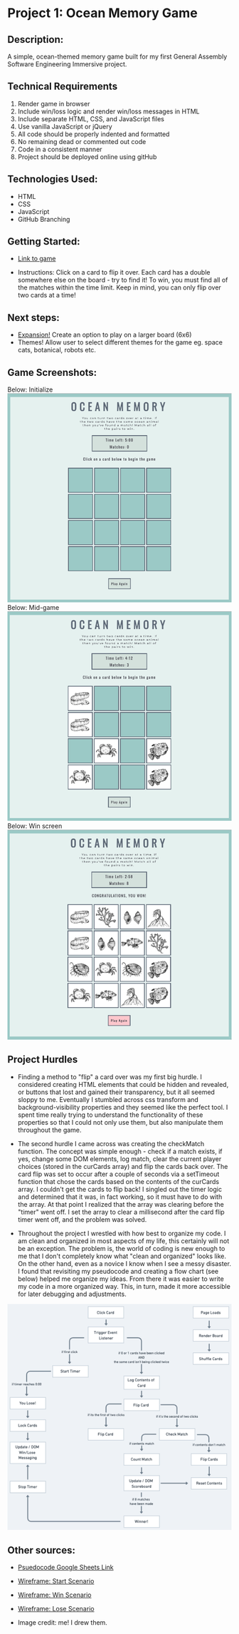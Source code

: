 # Project 1: Ocean Memory Game

## Description:
A simple, ocean-themed memory game built for my first General Assembly Software Engineering Immersive project.

## Technical Requirements
1. Render game in browser
2. Include win/loss logic and render win/loss messages in HTML
3. Include separate HTML, CSS, and JavaScript files
4. Use vanilla JavaScript or jQuery
5. All code should be properly indented and formatted
6. No remaining dead or commented out code
7. Code in a consistent manner
8. Project should be deployed online using gitHub

## Technologies Used: 
* HTML
* CSS
* JavaScript
* GitHub Branching

## Getting Started: 

* [Link to game](https://ocean-memory-game.netlify.app)

* Instructions: Click on a card to flip it over. Each card has a double somewhere else on the board - try to find it! To win, you must find all of the matches within the time limit. Keep in mind, you can only flip over two cards at a time!

## Next steps: 

* [Expansion!](https://github.com/emilyaikens/Project-1-Extension) Create an option to play on a larger board (6x6)
* Themes! Allow user to select different themes for the game eg. space cats, botanical, robots etc.

## Game Screenshots:
Below: Initialize
![A screenshot showing the ocean memory game before any moves have been made](images/startscreen.png)
Below: Mid-game
![A screenshot showing the ocean memory game, mid-game](images/playscreen.png)
Below: Win screen
![A screenshot showing the ocean memory game after it has been won](images/winscreen.png)

## Project Hurdles
* Finding a method to "flip" a card over was my first big hurdle. I considered creating HTML elements that could be hidden and revealed, or buttons that lost and gained their transparency, but it all seemed sloppy to me. Eventually I stumbled across css transform and background-visibility properties and they seemed like the perfect tool. I spent time really trying to understand the functionality of these properties so that I could not only use them, but also manipulate them throughout the game.

* The second hurdle I came across was creating the checkMatch function. The concept was simple enough - check if a match exists, if yes, change some DOM elements, log match, clear the current player choices (stored in the curCards array) and flip the cards back over. The card flip was set to occur after a couple of seconds via a setTimeout function that chose the cards based on the contents of the curCards array. I couldn't get the cards to flip back! I singled out the timer logic and determined that it was, in fact working, so it must have to do with the array. At that point I realized that the array was clearing before the "timer" went off. I set the array to clear a millisecond after the card flip timer went off, and the problem was solved. 

* Throughout the project I wrestled with how best to organize my code. I am clean and organized in most aspects of my life, this certainly will not be an exception. The problem is, the world of coding is new enough to me that I don't completely know what "clean and organized" looks like. On the other hand, even as a novice I know when I see a messy disaster. I found that revisiting my pseudocode and creating a flow chart (see below) helped me organize my ideas. From there it was easier to write my code in a more organized way. This, in turn, made it more accessible for later debugging and adjustments. 

![Flow chart of game functions](images/Flowchart.png)

## Other sources: 

* [Psuedocode Google Sheets Link](https://docs.google.com/document/d/1LdG4PHq_HRYHKUmoWMRiXVa6-AjTFsh6L7WUj7Yd5FE/edit?usp=sharing)

* [Wireframe: Start Scenario](https://whimsical.com/memory-game-start-RpodFpFb3HcZQUX6fLgCmm)

* [Wireframe: Win Scenario](https://whimsical.com/memory-game-win-JKjhm2bYTJAuGcc92UrdqZ)

* [Wireframe: Lose Scenario](https://whimsical.com/memory-game-loss-WdfemVQmZnRXTf9fUevtpc)

* Image credit: me! I drew them. 